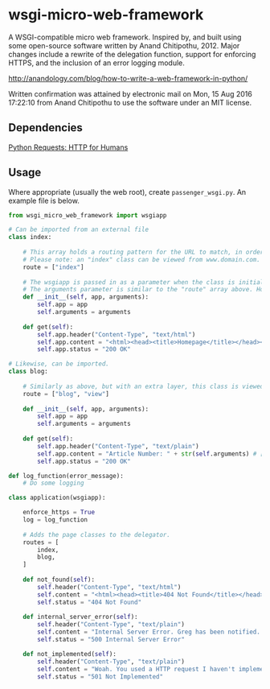 # wsgi-micro-web-framework
A WSGI-compatible micro web framework. Inspired by, and built using some open-source software written by Anand Chitipothu, 2012. Major changes include a rewrite of the delegation function, support for enforcing HTTPS, and the inclusion of an error logging module.

http://anandology.com/blog/how-to-write-a-web-framework-in-python/

Written confirmation was attained by electronic mail on Mon, 15 Aug 2016 17:22:10 from Anand Chitipothu to use the software under an MIT license.

## Dependencies
[Python Requests: HTTP for Humans](https://github.com/kennethreitz/requests)

## Usage
Where appropriate (usually the web root), create `passenger_wsgi.py`. An example file is below.

```python
from wsgi_micro_web_framework import wsgiapp

# Can be imported from an external file
class index:
    
    # This array holds a routing pattern for the URL to match, in order to delegate to this class.
    # Please note: an "index" class can be viewed from www.domain.com. There is an clause to pass any lack of path, to "index".
    route = ["index"]
    
    # The wsgiapp is passed in as a parameter when the class is initialised. POST/GET data etc. can be extracted from it as normal.
    # The arguments parameter is similar to the "route" array above. However, it contains the full URL path.
    def __init__(self, app, arguments):
        self.app = app
        self.arguments = arguments
    
    def get(self):
        self.app.header("Content-Type", "text/html")
        self.app.content = "<html><head><title>Homepage</title></head><body><h1>Welcome</h1></body></html>"
        self.app.status = "200 OK"

# Likewise, can be imported.
class blog:
    
    # Similarly as above, but with an extra layer, this class is viewed at www.domain.com/blog/view/any_additional_arguments
    route = ["blog", "view"]
    
    def __init__(self, app, arguments):
        self.app = app
        self.arguments = arguments
    
    def get(self):
        self.app.header("Content-Type", "text/plain")
        self.app.content = "Article Number: " + str(self.arguments) # ["blog", "view", "any_additional_arguments"]
        self.app.status = "200 OK"

def log_function(error_message):
    # Do some logging

class application(wsgiapp):

    enforce_https = True
    log = log_function
    
    # Adds the page classes to the delegator.
    routes = [
        index,
        blog,
    ]
    
    def not_found(self):
        self.header("Content-Type", "text/html")
        self.content = "<html><head><title>404 Not Found</title></head><body><h1>Uh oh!</h1><h2>You're lost!</h2></body></html>"
        self.status = "404 Not Found"
	
    def internal_server_error(self):
        self.header("Content-Type", "text/plain")
        self.content = "Internal Server Error. Greg has been notified. If you have the time, please send him an email saying what happened at developer@gregbrimble.com. Thanks!"
        self.status = "500 Internal Server Error"

    def not_implemented(self):
        self.header("Content-Type", "text/plain")
        self.content = "Woah. You used a HTTP request I haven't implemented yet. Give it time. If you need it, send me an email at hello@gregbrimble.com, and I'll see what I can do."
        self.status = "501 Not Implemented"
```
